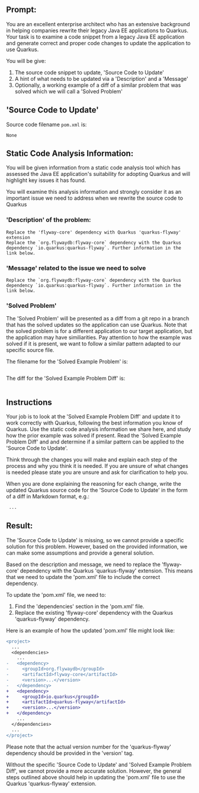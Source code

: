 ## Prompt:
You are an excellent enterprise architect who has an extensive
background in helping companies rewrite their legacy Java EE applications to 
Quarkus.  Your task is to examine a code snippet from a legacy Java EE application and 
generate correct and proper code changes to update the application to use Quarkus.

You will be give:
1. The source code snippet to update, 'Source Code to Update'
2. A hint of what needs to be updated via a 'Description' and a 'Message'
3. Optionally, a working example of a diff of a similar problem that was solved which we will call a 'Solved Problem'

## 'Source Code to Update'
Source code filename ``` pom.xml ``` is:
```
None
```

## Static Code Analysis Information:

You will be given information from a static code analysis tool which has assessed the 
Java EE application's suitability for adopting Quarkus and will highlight key issues it has found.

You will examine this analysis information and strongly consider it as an important 
issue we need to address when we rewrite the source code to Quarkus

### 'Description' of the problem: 
```
Replace the 'flyway-core' dependency with Quarkus 'quarkus-flyway' extension
Replace the `org.flywaydb:flyway-core` dependency with the Quarkus dependency `io.quarkus:quarkus-flyway`. Further information in the link below.
```

### 'Message' related to the issue we need to solve
```
Replace the `org.flywaydb:flyway-core` dependency with the Quarkus dependency `io.quarkus:quarkus-flyway`. Further information in the link below.
```

### 'Solved Problem'
The 'Solved Problem' will be presented as a diff from a git repo in a branch that has
the solved updates so the application can use Quarkus. Note that the solved problem is 
for a different application to our target application, but the application may have similiarities.
Pay attention to how the example was solved if it is present, we want to follow a similar 
pattern adapted to our specific source file.

The filename for the 'Solved Example Problem' is:
```

```

The diff for the 'Solved Example Problem Diff' is:
```

```


## Instructions
Your job is to look at the 'Solved Example Problem Diff' and update it to work correctly with Quarkus,
following the best information you know of Quarkus.  Use the static code analysis information we share 
here, and study how the prior example was solved if present.  Read the 'Solved Example Problem Diff'
and and determine if a similar pattern can be applied to the 'Source Code to Update'.

Think through the changes you will make and explain each step of the process and why you think it is needed.
If you are unsure of what changes is needed please state you are unsure and ask 
for clarification to help you.

When you are done explaining the reasoning for each change, write the updated 
Quarkus source code for the 'Source Code to Update' in the form of a diff
in Markdown format, e.g.:

```diff
 ...
```


## Result:
The 'Source Code to Update' is missing, so we cannot provide a specific solution for this problem. However, based on the provided information, we can make some assumptions and provide a general solution.

Based on the description and message, we need to replace the 'flyway-core' dependency with the Quarkus 'quarkus-flyway' extension. This means that we need to update the 'pom.xml' file to include the correct dependency.

To update the 'pom.xml' file, we need to:

1. Find the 'dependencies' section in the 'pom.xml' file.
2. Replace the existing 'flyway-core' dependency with the Quarkus 'quarkus-flyway' dependency.

Here is an example of how the updated 'pom.xml' file might look like:

```diff
<project>
  ...
  <dependencies>
    ...
-   <dependency>
-     <groupId>org.flywaydb</groupId>
-     <artifactId>flyway-core</artifactId>
-     <version>...</version>
-   </dependency>
+   <dependency>
+     <groupId>io.quarkus</groupId>
+     <artifactId>quarkus-flyway</artifactId>
+     <version>...</version>
+   </dependency>
    ...
  </dependencies>
  ...
</project>
```

Please note that the actual version number for the 'quarkus-flyway' dependency should be provided in the 'version' tag.

Without the specific 'Source Code to Update' and 'Solved Example Problem Diff', we cannot provide a more accurate solution. However, the general steps outlined above should help in updating the 'pom.xml' file to use the Quarkus 'quarkus-flyway' extension.

